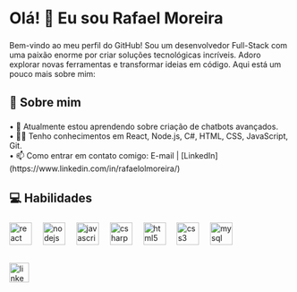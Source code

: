 <h1 align="left">Olá! 👋 Eu sou Rafael Moreira</h1>

###

<p align="left">Bem-vindo ao meu perfil do GitHub! Sou um desenvolvedor Full-Stack com uma paixão enorme por criar soluções tecnológicas incríveis. Adoro explorar novas ferramentas e transformar ideias em código. Aqui está um pouco mais sobre mim:</p>

###

<h2 align="left">🚀​ Sobre mim</h2>

###

<p align="left">• 🌱 Atualmente estou aprendendo sobre criação de chatbots avançados.<br>• 👨‍💻 Tenho conhecimentos em React, Node.js, C#, HTML, CSS, JavaScript, Git.<br>• 📫 Como entrar em contato comigo: E-mail | [LinkedIn](https://www.linkedin.com/in/rafaelolmoreira/)</p>

###

<h2 align="left">💻 Habilidades</h2>

###

<div align="left">
  <img src="https://cdn.jsdelivr.net/gh/devicons/devicon/icons/react/react-original.svg" height="40" alt="react logo"  />
  <img width="12" />
  <img src="https://cdn.jsdelivr.net/gh/devicons/devicon/icons/nodejs/nodejs-original.svg" height="40" alt="nodejs logo"  />
  <img width="12" />
  <img src="https://cdn.jsdelivr.net/gh/devicons/devicon/icons/javascript/javascript-original.svg" height="40" alt="javascript logo"  />
  <img width="12" />
  <img src="https://cdn.jsdelivr.net/gh/devicons/devicon/icons/csharp/csharp-original.svg" height="40" alt="csharp logo"  />
  <img width="12" />
  <img src="https://cdn.jsdelivr.net/gh/devicons/devicon/icons/html5/html5-original.svg" height="40" alt="html5 logo"  />
  <img width="12" />
  <img src="https://cdn.jsdelivr.net/gh/devicons/devicon/icons/css3/css3-original.svg" height="40" alt="css3 logo"  />
  <img width="12" />
  <img src="https://cdn.jsdelivr.net/gh/devicons/devicon/icons/mysql/mysql-original.svg" height="40" alt="mysql logo"  />
</div>

###

<h2 align="left"></h2>

###

<div align="left">
  <a href="https://www.linkedin.com/in/rafaelolmoreira/" target="_blank">
    <img src="https://img.shields.io/static/v1?message=LinkedIn&logo=linkedin&label=&color=0077B5&logoColor=white&labelColor=&style=for-the-badge" height="35" alt="linkedin logo"  />
  </a>
</div>

###
